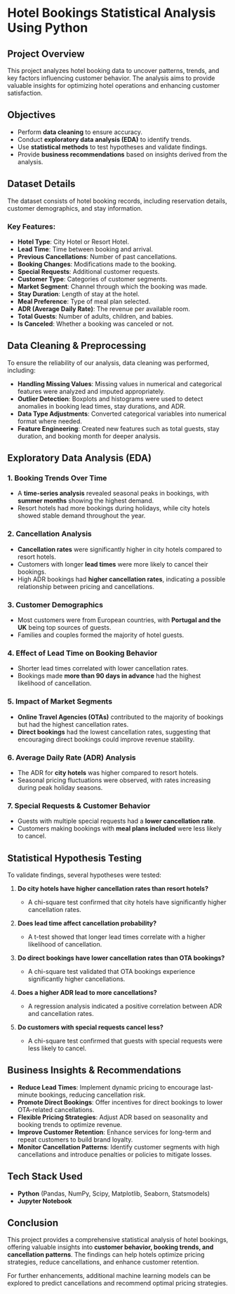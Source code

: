 # Hotel Bookings Statistical Analysis Using Python

## Project Overview
This project analyzes hotel booking data to uncover patterns, trends, and key factors influencing customer behavior. The analysis aims to provide valuable insights for optimizing hotel operations and enhancing customer satisfaction.

## Objectives
- Perform **data cleaning** to ensure accuracy.
- Conduct **exploratory data analysis (EDA)** to identify trends.
- Use **statistical methods** to test hypotheses and validate findings.
- Provide **business recommendations** based on insights derived from the analysis.

## Dataset Details
The dataset consists of hotel booking records, including reservation details, customer demographics, and stay information.

### Key Features:
- **Hotel Type**: City Hotel or Resort Hotel.
- **Lead Time**: Time between booking and arrival.
- **Previous Cancellations**: Number of past cancellations.
- **Booking Changes**: Modifications made to the booking.
- **Special Requests**: Additional customer requests.
- **Customer Type**: Categories of customer segments.
- **Market Segment**: Channel through which the booking was made.
- **Stay Duration**: Length of stay at the hotel.
- **Meal Preference**: Type of meal plan selected.
- **ADR (Average Daily Rate)**: The revenue per available room.
- **Total Guests**: Number of adults, children, and babies.
- **Is Canceled**: Whether a booking was canceled or not.

## Data Cleaning & Preprocessing
To ensure the reliability of our analysis, data cleaning was performed, including:
- **Handling Missing Values**: Missing values in numerical and categorical features were analyzed and imputed appropriately.
- **Outlier Detection**: Boxplots and histograms were used to detect anomalies in booking lead times, stay durations, and ADR.
- **Data Type Adjustments**: Converted categorical variables into numerical format where needed.
- **Feature Engineering**: Created new features such as total guests, stay duration, and booking month for deeper analysis.

## Exploratory Data Analysis (EDA)
### 1. Booking Trends Over Time
- A **time-series analysis** revealed seasonal peaks in bookings, with **summer months** showing the highest demand.
- Resort hotels had more bookings during holidays, while city hotels showed stable demand throughout the year.

### 2. Cancellation Analysis
- **Cancellation rates** were significantly higher in city hotels compared to resort hotels.
- Customers with longer **lead times** were more likely to cancel their bookings.
- High ADR bookings had **higher cancellation rates**, indicating a possible relationship between pricing and cancellations.

### 3. Customer Demographics
- Most customers were from European countries, with **Portugal and the UK** being top sources of guests.
- Families and couples formed the majority of hotel guests.

### 4. Effect of Lead Time on Booking Behavior
- Shorter lead times correlated with lower cancellation rates.
- Bookings made **more than 90 days in advance** had the highest likelihood of cancellation.

### 5. Impact of Market Segments
- **Online Travel Agencies (OTAs)** contributed to the majority of bookings but had the highest cancellation rates.
- **Direct bookings** had the lowest cancellation rates, suggesting that encouraging direct bookings could improve revenue stability.

### 6. Average Daily Rate (ADR) Analysis
- The ADR for **city hotels** was higher compared to resort hotels.
- Seasonal pricing fluctuations were observed, with rates increasing during peak holiday seasons.

### 7. Special Requests & Customer Behavior
- Guests with multiple special requests had a **lower cancellation rate**.
- Customers making bookings with **meal plans included** were less likely to cancel.

## Statistical Hypothesis Testing
To validate findings, several hypotheses were tested:
1. **Do city hotels have higher cancellation rates than resort hotels?**
   - A chi-square test confirmed that city hotels have significantly higher cancellation rates.

2. **Does lead time affect cancellation probability?**
   - A t-test showed that longer lead times correlate with a higher likelihood of cancellation.

3. **Do direct bookings have lower cancellation rates than OTA bookings?**
   - A chi-square test validated that OTA bookings experience significantly higher cancellations.

4. **Does a higher ADR lead to more cancellations?**
   - A regression analysis indicated a positive correlation between ADR and cancellation rates.

5. **Do customers with special requests cancel less?**
   - A chi-square test confirmed that guests with special requests were less likely to cancel.

## Business Insights & Recommendations
- **Reduce Lead Times**: Implement dynamic pricing to encourage last-minute bookings, reducing cancellation risk.
- **Promote Direct Bookings**: Offer incentives for direct bookings to lower OTA-related cancellations.
- **Flexible Pricing Strategies**: Adjust ADR based on seasonality and booking trends to optimize revenue.
- **Improve Customer Retention**: Enhance services for long-term and repeat customers to build brand loyalty.
- **Monitor Cancellation Patterns**: Identify customer segments with high cancellations and introduce penalties or policies to mitigate losses.

## Tech Stack Used
- **Python** (Pandas, NumPy, Scipy, Matplotlib, Seaborn, Statsmodels)
- **Jupyter Notebook**



## Conclusion
This project provides a comprehensive statistical analysis of hotel bookings, offering valuable insights into **customer behavior, booking trends, and cancellation patterns**. The findings can help hotels optimize pricing strategies, reduce cancellations, and enhance customer retention.

For further enhancements, additional machine learning models can be explored to predict cancellations and recommend optimal pricing strategies.



